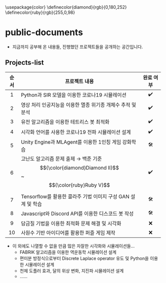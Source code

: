 \usepackage{color}
\definecolor{diamond}{rgb}{0,180,252}
\definecolor{ruby}{rgb}{255,0,98}
# public-documents
* 지금까지 공부해 온 내용들, 진행했던 프로젝트들을 공개하는 공간입니다.

## Projects-list
|순서|프로젝트 내용|완료 여부|
|:---:|---|:---:|
|1|Python과 SIR 모델을 이용한 코로나19 시뮬레이션|✔️|
|2|영상 처리 인공지능을 이용한 멸종 위기종 개체수 추적 및 분석|✔️|
|3|유전 알고리즘을 이용한 테트리스 봇 최적화|✔️|
|4|시각화 언어를 사용한 코로나19 전파 시뮬레이션 설계|✔️|
|5|Unity Engine과 MLAgent를 이용한 1인칭 게임 강화학습|🛠️|
|6|고난도 알고리즘 문제 출제 → 백준 기준 $${\color{diamond}Diamond II}$$ ~ $${\color{ruby}Ruby V}$$|✔️|
|7|Tensorflow를 활용한 콜라주 기법 이미지 구성 GAN 설계 및 학습|🛠️|
|8|Javascript와 Discord API를 이용한 디스코드 봇 작성|🛠️|
|9|담금질 기법을 이용한 최적화 문제 해결 및 시각화|❌|
|10|사원수 기반 아이디어를 활용한 퍼즐 게임 제작|❌|

* 이 외에도 나열할 수 없을 만큼 많은 자잘한 시각화와 시뮬레이션들...
    * FABRIK 알고리즘을 이용한 역운동학 시뮬레이션 설계
    * 편미분 방정식으로부터 Discrete Laplace operator 유도 및 Python을 이용한 시뮬레이션 설계
    * 천체 도플러 효과, 달의 위상 변화, 지진파 시뮬레이션 설계
    * ......